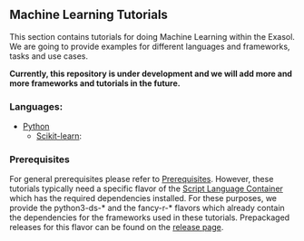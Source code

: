 ## Machine Learning Tutorials
This section contains tutorials for doing Machine Learning within the Exasol. We are going to provide examples for different languages and frameworks, tasks and use cases.

**Currently, this repository is under development and we will add more and more frameworks and tutorials in the future.**

### Languages:

* [Python](python)
  * [Scikit-learn](python/scikit-learn):
  
### Prerequisites

For general prerequisites please refer to [Prerequisites](../README.md). However, these tutorials typically need a specific flavor of the [Script Language Container](https://github.com/exasol/script-languages) which has the required dependencies installed. For these purposes, we provide the python3-ds-* and the fancy-r-* flavors which already contain the dependencies for the frameworks used in these tutorials. Prepackaged releases for this flavor can be found on the [release page](https://github.com/exasol/script-languages/releases).
